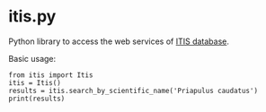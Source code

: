 itis.py
=======

Python library to access the web services of [ITIS database](http://www.itis.gov/).

Basic usage:

    from itis import Itis
    itis = Itis()
    results = itis.search_by_scientific_name('Priapulus caudatus')
    print(results)
